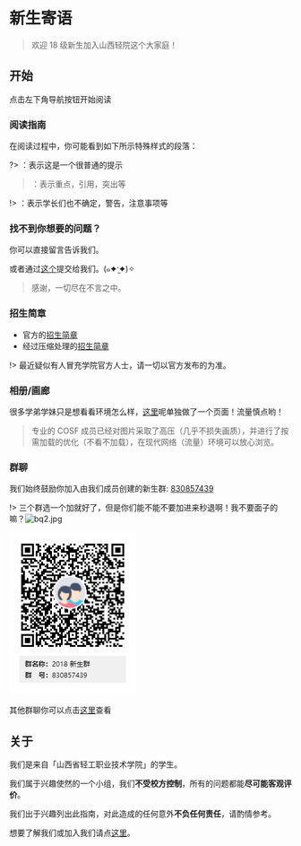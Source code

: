 # 新生寄语

> 欢迎 18 级新生加入山西轻院这个大家庭！

## 开始

点击左下角导航按钮开始阅读

### 阅读指南

在阅读过程中，你可能看到如下所示特殊样式的段落：

?> ：表示这是一个很普通的提示

> ：表示重点，引用，突出等

!> ：表示学长们也不确定，警告，注意事项等

### 找不到你想要的问题？

你可以直接留言告诉我们。

或者通过[这个](https://wj.qq.com/s/2313147/f4ce)提交给我们。(๑✦ˑ̫✦)✧

> 感谢，一切尽在不言之中。

### 招生简章

* 官方的[招生简章](http://sxqgzy.cn/a/zhaoshengjiuye/zhaoshengjianzhang/2018/0707/1317.html)
* 经过压缩处理的[招生简章](qg2018poster.md)

!> 最近疑似有人冒充学院官方人士，请一切以官方发布的为准。

### 相册/画廊

很多学弟学妹只是想看看环境怎么样，[这里](gallery.md)呢单独做了一个页面！流量慎点哟！

> 专业的 COSF 成员已经对图片采取了高压（几乎不损失画质），并进行了按需加载的优化（不看不加载），在现代网络（流量）环境可以放心浏览。

### 群聊

我们始终鼓励你加入由我们成员创建的新生群: [830857439](https://shang.qq.com/wpa/qunwpa?idkey=2d679645d055ae2c5c6d74cbbce035b280f2617f34f3b72e3bcbfb7c1ceccde5)

!> 三个群选一个加就好了，但是你们能不能不要加进来秒退啊！我不要面子的嘛？![bq2.jpg](https://i.loli.net/2018/07/30/5b5e8574c76da.jpg)

![2018qrcode](_media/2018qrcode.png)

其他群聊你可以点击[这里](qqgroup.md)查看

## 关于

我们是来自「山西省轻工职业技术学院」的学生。

我们属于兴趣使然的一个小组，我们**不受校方控制**，所有的问题都能**尽可能客观评价**。

我们出于兴趣列出此指南，对此造成的任何意外**不负任何责任**，请酌情参考。

想要了解我们或加入我们请点[这里](https://cosf.gq/about)。